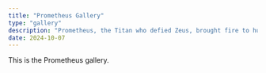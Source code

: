 ```yaml
---
title: "Prometheus Gallery"
type: "gallery"
description: "Prometheus, the Titan who defied Zeus, brought fire to humanity."
date: 2024-10-07
---
```


This is the Prometheus gallery.

